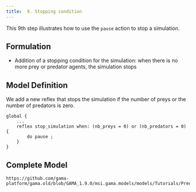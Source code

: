 ```yaml
---
title:  9. Stopping condition
---
```



This 9th step illustrates how to use the `pause` action to stop a simulation.


## Formulation

* Addition of a stopping condition for the simulation: when there is no more prey or predator agents, the simulation stops


## Model Definition

We add a new reflex that stops the simulation if the number of preys or the number of predators is zero.

```
global {
    ...
    reflex stop_simulation when: (nb_preys = 0) or (nb_predators = 0) {
        do pause ;
    } 
}
```


## Complete Model

```gaml reference
https://github.com/gama-platform/gama.old/blob/GAMA_1.9.0/msi.gama.models/models/Tutorials/Predator%20Prey/models/Model%2009.gaml
```